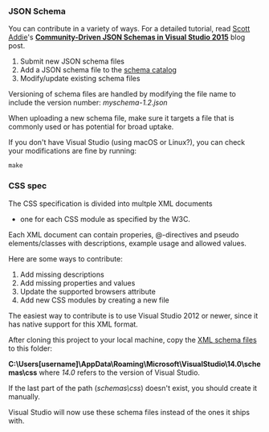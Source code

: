 ### JSON Schema
You can contribute in a variety of ways. For a detailed tutorial, read [Scott Addie](https://twitter.com/Scott_Addie)'s [**Community-Driven JSON Schemas in Visual Studio 2015**](https://scottaddie.com/2016/08/02/community-driven-json-schemas-in-visual-studio-2015/) blog post.

1. Submit new JSON schema files
2. Add a JSON schema file to the [schema catalog](src/api/json/catalog.json)
3. Modify/update existing schema files

Versioning of schema files are handled by modifying the file name to include
the version number: *myschema-1.2.json*

When uploading a new schema file, make sure it targets a file that is commonly
used or has potential for broad uptake.

If you don't have Visual Studio (using macOS or Linux?), you can check your modifications are fine by running:
```Shell
make
```

### CSS spec
The CSS specification is divided into multple XML documents
- one for each CSS module as specified by the W3C.

Each XML document can contain properies, @-directives and
pseudo elements/classes with descriptions, example usage
and allowed values.

Here are some ways to contribute:

1. Add missing descriptions
2. Add missing properties and values
3. Update the supported browsers attribute
4. Add new CSS modules by creating a new file

The easiest way to contribute is to use Visual Studio 2012
or newer, since it has native support for this XML format.

After cloning this project to your local machine, copy
the 
[XML schema files](/src/schemas/css) to this folder:

**C:\Users\[username]\AppData\Roaming\Microsoft\VisualStudio\14.0\schemas\css** where
_14.0_ refers to the version of Visual Studio.

If the last part of the path (_schemas\css_) doesn't exist, 
you should create it manually. 

Visual Studio will now use these schema files instead of
the ones it ships with.